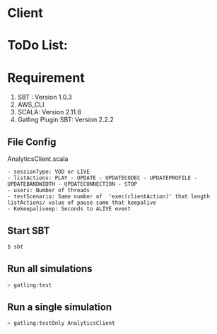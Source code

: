# Client

ToDo List:
============



Requirement
=========================
1. SBT : Version 1.0.3
2. AWS_CLI 
3. SCALA: Version 2.11.8
4. Gatling Plugin SBT: Version 2.2.2


File Config
---------
AnalyticsClient.scala

	- sessionType: VOD or LIVE	
	- listActions: PLAY - UPDATE - UPDATECODEC - UPDATEPROFILE - UPDATEBANDWIDTH - UPDATECONNECTION - STOP	
	- users: Number of threads	
	- testScenario: Same number of  'exec(clientAction)' that length listActions/ value of pause same that keepalive
	- Kekeepaliveep: Seconds to ALIVE event

Start SBT
---------

```bash
$ sbt
```

Run all simulations
-------------------

```bash
> gatling:test
```

Run a single simulation
-----------------------

```bash
> gatling:testOnly AnalyticsClient 
```

